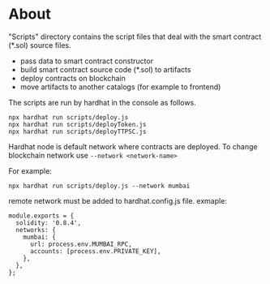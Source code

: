 # About

"Scripts" directory contains the script files that deal with the smart contract (*.sol) source files.

- pass data to smart contract constructor
- build smart contract source code (*.sol) to artifacts
- deploy contracts on blockchain
- move artifacts to another catalogs (for example to frontend)

The scripts are run by hardhat in the console as follows.

```shell
npx hardhat run scripts/deploy.js
npx hardhat run scripts/deployToken.js
npx hardhat run scripts/deployTTPSC.js
```

Hardhat node is default network where contracts are deployed. To change blockchain network
use ```--network <network-name>```

For example:

```shell
npx hardhat run scripts/deploy.js --network mumbai
```

remote network must be added to hardhat.config.js file. exmaple:

```
module.exports = {
  solidity: '0.8.4',
  networks: {
    mumbai: {
      url: process.env.MUMBAI_RPC,
      accounts: [process.env.PRIVATE_KEY],
    },
  },
};
```
